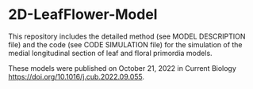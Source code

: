 # 2D-LeafFlower-Model

This repository includes the detailed method (see MODEL DESCRIPTION file) and the code (see CODE SIMULATION file) for the simulation 
of the medial longitudinal section of leaf and floral primordia models.

These models were published on October 21, 2022 in Current Biology https://doi.org/10.1016/j.cub.2022.09.055.
